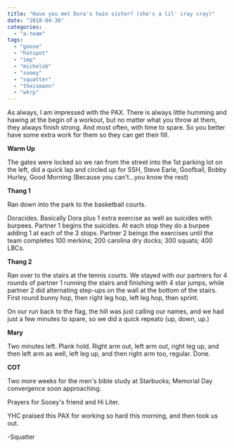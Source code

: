 ```yaml
---
title: "Have you met Dora's twin sister? (she's a lil' cray cray)"
date: "2018-04-30"
categories: 
  - "a-team"
tags: 
  - "goose"
  - "hotspot"
  - "imp"
  - "michelob"
  - "sooey"
  - "squatter"
  - "theismann"
  - "wkrp"
---
```


As always, I am impressed with the PAX. There is always little humming and hawing at the begin of a workout, but no matter what you throw at them, they always finish strong. And most often, with time to spare. So you better have some extra work for them so they can get their fill.

**Warm Up**

The gates were locked so we ran from the street into the 1st parking lot on the left, did a quick lap and circled up for SSH, Steve Earle, Goofball, Bobby Hurley, Good Morning (Because you can't...you know the rest)

**Thang 1**

Ran down into the park to the basketball courts.

Doracides. Basically Dora plus 1 extra exercise as well as suicides with burpees. Partner 1 begins the suicides. At each stop they do a burpee adding 1 at each of the 3 stops. Partner 2 beings the exercises until the team completes 100 merkins; 200 carolina dry docks; 300 squats; 400 LBCs.

**Thang 2**

Ran over to the stairs at the tennis courts. We stayed with our partners for 4 rounds of partner 1 running the stairs and finishing with 4 star jumps, while partner 2 did alternating step-ups on the wall at the bottom of the stairs. First round bunny hop, then right leg hop, left leg hop, then sprint.

On our run back to the flag, the hill was just calling our names, and we had just a few minutes to spare, so we did a quick repeato (up, down, up.)

**Mary**

Two minutes left. Plank hold. Right arm out, left arm out, right leg up, and then left arm as well, left leg up, and then right arm too, regular. Done.

**COT**

Two more weeks for the men's bible study at Starbucks; Memorial Day convergence soon approaching.

Prayers for Sooey's friend and Hi Liter.

YHC praised this PAX for working so hard this morning, and then took us out.

\-Squatter
